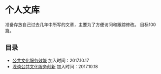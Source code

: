 # 个人文库

准备存放自己过去几年中所写的文章，主要为了方便访问和跟踪修改。 目标100篇。

## 目录

+ [公共文化服务效能](https://github.com/luckyele/working/blob/master/public_culture_service_effective.md)    加入时间：2017.10.17
+ [浅谈公共文化服务创新](https://github.com/luckyele/working/blob/master/public_culture_service_creative.md)  加入时间：2017.10.18
